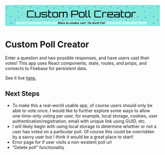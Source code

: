 <img src='https://github.com/melpeto/melanie-peto-project-three/blob/main/src/assets/PollBanner.png' alt="banner"></img>

# Custom Poll Creator

Enter a question and two possible responses, and have users cast their votes! This app uses React components, state, routes, and props, and connects to Firebase for persistent data. 

See it live [here.](https://melanie-peto-project-three.netlify.app/-N7HOhBcPe2moCS4tjQt)

## Next Steps

- To make this a real-world usable app, of course users should only be able to vote once. I would like to further explore some ways to allow one-time-only voting per user, for example, local storage, cookies, user authentication/registration, email with unique link using GUID, etc. 
- I will likely begin with using local storage to determine whether or not a user has voted on a particular poll. Of course this could be overridden by a savvy user but I think it would be a great place to start!
- Error page for if user visits a non-existent poll url
- "Delete poll" functionality
